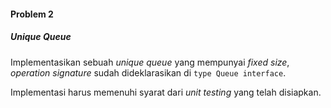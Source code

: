 #### Problem 2
##### Unique Queue

Implementasikan sebuah *unique queue* yang mempunyai *fixed size*, *operation signature* sudah dideklarasikan di ```type Queue interface```.

Implementasi harus memenuhi syarat dari *unit testing* yang telah disiapkan.

    